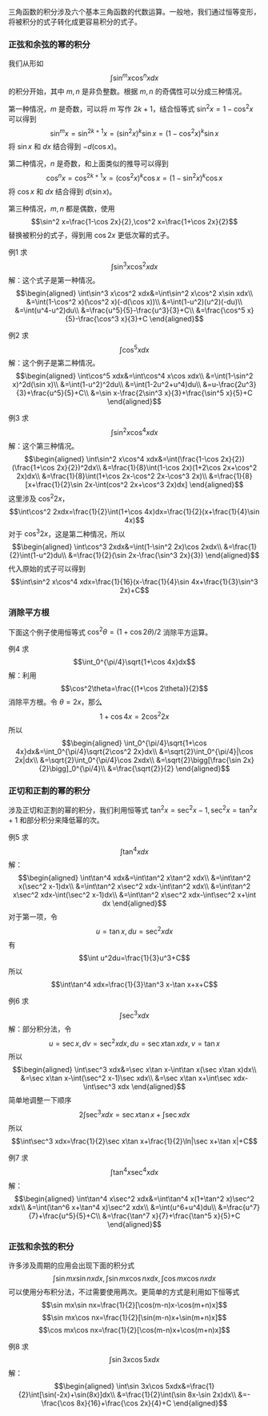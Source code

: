 三角函数的积分涉及六个基本三角函数的代数运算。一般地，我们通过恒等变形，将被积分的式子转化成更容易积分的式子。

### 正弦和余弦的幂的积分
我们从形如
$$\int\sin^m x\cos^n xdx$$
的积分开始，其中 $m,n$ 是非负整数。根据 $m,n$ 的奇偶性可以分成三种情况。

第一种情况，$m$ 是奇数，可以将 $m$ 写作 $2k+1$，结合恒等式 $\sin^2 x=1-\cos^2 x$ 可以得到
$$\sin^m x=\sin^{2k+1} x=(\sin^2 x)^k\sin x=(1-\cos^2 x)^k\sin x$$
将 $\sin x$ 和 $dx$ 结合得到 $-d(\cos x)$。

第二种情况，$n$ 是奇数，和上面类似的推导可以得到
$$\cos^n x=\cos^{2k+1} x=(\cos^2 x)^k\cos x=(1-\sin^2 x)^k\cos x$$
将 $\cos x$ 和 $dx$ 结合得到 $d(\sin x)$。

第三种情况，$m,n$ 都是偶数，使用
$$\sin^2 x=\frac{1-\cos 2x}{2},\cos^2 x=\frac{1+\cos 2x}{2}$$
替换被积分的式子，得到用 $\cos 2x$ 更低次幂的式子。

例1 求
$$\int\sin^3 x\cos^2 xdx$$
解：这个式子是第一种情况。
$$\begin{aligned}
\int\sin^3 x\cos^2 xdx&=\int\sin^2 x\cos^2 x\sin xdx\\
&=\int(1-\cos^2 x)(\cos^2 x)(-d(\cos x))\\
&=\int(1-u^2)(u^2)(-du)\\
&=\int(u^4-u^2)du\\
&=\frac{u^5}{5}-\frac{u^3}{3}+C\\
&=\frac{\cos^5 x}{5}-\frac{\cos^3 x}{3}+C
\end{aligned}$$

例2 求
$$\int\cos^5 xdx$$
解：这个例子是第二种情况。
$$\begin{aligned}
\int\cos^5 xdx&=\int\cos^4 x\cos xdx\\
&=\int(1-\sin^2 x)^2d(\sin x)\\
&=\int(1-u^2)^2du\\
&=\int(1-2u^2+u^4)du\\
&=u-\frac{2u^3}{3}+\frac{u^5}{5}+C\\
&=\sin x-\frac{2\sin^3 x}{3}+\frac{\sin^5 x}{5}+C
\end{aligned}$$

例3 求
$$\int\sin^2 x\cos^4 xdx$$
解：这个第三种情况。
$$\begin{aligned}
\int\sin^2 x\cos^4 xdx&=\int(\frac{1-\cos 2x}{2})(\frac{1+\cos 2x}{2})^2dx\\
&=\frac{1}{8}\int(1-\cos 2x)(1+2\cos 2x+\cos^2 2x)dx\\
&=\frac{1}{8}\int(1+\cos 2x-\cos^2 2x-\cos^3 2x)\\
&=\frac{1}{8}[x+\frac{1}{2}\sin 2x-\int(cos^2 2x+\cos^3 2x)dx]
\end{aligned}$$
这里涉及 $\cos^2 2x$，
$$\int\cos^2 2xdx=\frac{1}{2}\int(1+\cos 4x)dx=\frac{1}{2}(x+\frac{1}{4}\sin 4x)$$
对于 $\cos^3 2x$，这是第二种情况，所以
$$\begin{aligned}
\int\cos^3 2xdx&=\int(1-\sin^2 2x)\cos 2xdx\\
&=\frac{1}{2}\int(1-u^2)du\\
&=\frac{1}{2}(\sin 2x-\frac{\sin^3 2x}{3})
\end{aligned}$$
代入原始的式子可以得到
$$\int\sin^2 x\cos^4 xdx=\frac{1}{16}(x-\frac{1}{4}\sin 4x+\frac{1}{3}\sin^3 2x)+C$$

### 消除平方根
下面这个例子使用恒等式 $\cos^2\theta=(1+\cos 2\theta)/2$ 消除平方运算。

例4 求
$$\int_0^{\pi/4}\sqrt{1+\cos 4x}dx$$
解：利用
$$\cos^2\theta=\frac{(1+\cos 2\theta)}{2}$$
消除平方根。令 $\theta=2x$，那么
$$1+\cos 4x=2\cos^2 2x$$
所以
$$\begin{aligned}
\int_0^{\pi/4}\sqrt{1+\cos 4x}dx&=\int_0^{\pi/4}\sqrt{2\cos^2 2x}dx\\
&=\sqrt{2}\int_0^{\pi/4}|\cos 2x|dx\\
&=\sqrt{2}\int_0^{\pi/4}\cos 2xdx\\
&=\sqrt{2}\bigg[\frac{\sin 2x}{2}\bigg]_0^{\pi/4}\\
&=\frac{\sqrt{2}}{2}
\end{aligned}$$

### 正切和正割的幂的积分
涉及正切和正割的幂的积分，我们利用恒等式 $\tan^2 x=\sec^2 x-1,\sec^2 x=\tan^2 x+1$ 和部分积分来降低幂的次。

例5 求
$$\int\tan^4 xdx$$
解：
$$\begin{aligned}
\int\tan^4 xdx&=\int\tan^2 x\tan^2 xdx\\
&=\int\tan^2 x(\sec^2 x-1)dx\\
&=\int\tan^2 x\sec^2 xdx-\int\tan^2 xdx\\
&=\int\tan^2 x\sec^2 xdx-\int(\sec^2 x-1)dx\\
&=\int\tan^2 x\sec^2 xdx-\int\sec^2 x+\int dx
\end{aligned}$$
对于第一项，令
$$u=\tan x,du=\sec^2 xdx$$
有
$$\int u^2du=\frac{1}{3}u^3+C$$
所以
$$\int\tan^4 xdx=\frac{1}{3}\tan^3 x-\tan x+x+C$$

例6 求
$$\int\sec^3 xdx$$
解：部分积分法，令
$$u=\sec x,dv=\sec^2 xdx,du=\sec x\tan xdx,v=\tan x$$
所以
$$\begin{aligned}
\int\sec^3 xdx&=\sec x\tan x-\int\tan x(\sec x\tan x)dx\\
&=\sec x\tan x-\int(\sec^2 x-1)\sec xdx\\
&=\sec x\tan x+\int\sec xdx-\int\sec^3 xdx
\end{aligned}$$
简单地调整一下顺序
$$2\int\sec^3 xdx=\sec x\tan x+\int\sec xdx$$
所以
$$\int\sec^3 xdx=\frac{1}{2}\sec x\tan x+\frac{1}{2}\ln|\sec x+\tan x|+C$$

例7 求
$$\int\tan^4 x\sec^4 xdx$$
解：
$$\begin{aligned}
\int\tan^4 x\sec^2 xdx&=\int\tan^4 x(1+\tan^2 x)\sec^2 xdx\\
&=\int(\tan^6 x+\tan^4 x)\sec^2 xdx\\
&=\int(u^6+u^4)du\\
&=\frac{u^7}{7}+\frac{u^5}{5}+C\\
&=\frac{\tan^7 x}{7}+\frac{\tan^5 x}{5}+C
\end{aligned}$$

### 正弦和余弦的积分
许多涉及周期的应用会出现下面的积分式
$$\int\sin mx\sin nxdx, \int\sin mx\cos nxdx, \int\cos mx\cos nxdx$$
可以使用分布积分法，不过需要使用两次。更简单的方式是利用如下恒等式
$$\sin mx\sin nx=\frac{1}{2}[\cos(m-n)x-\cos(m+n)x]$$
$$\sin mx\cos nx=\frac{1}{2}[\sin(m-n)x+\sin(m+n)x]$$
$$\cos mx\cos nx=\frac{1}{2}[\cos(m-n)x+\cos(m+n)x]$$

例8 求
$$\int\sin 3x\cos 5xdx$$
解：
$$\begin{aligned}
\int\sin 3x\cos 5xdx&=\frac{1}{2}\int[\sin(-2x)+\sin(8x)]dx\\
&=\frac{1}{2}\int(\sin 8x-\sin 2x)dx\\
&=-\frac{\cos 8x}{16}+\frac{\cos 2x}{4}+C
\end{aligned}$$
